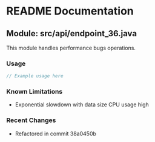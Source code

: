 # README Documentation

## Module: src/api/endpoint_36.java

This module handles performance bugs operations.

### Usage

```javascript
// Example usage here
```

### Known Limitations

- Exponential slowdown with data size CPU usage high

### Recent Changes

- Refactored in commit 38a0450b

